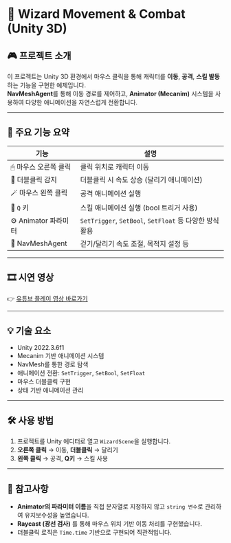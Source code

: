 # 🧙 Wizard Movement & Combat (Unity 3D)

## 🎮 프로젝트 소개
이 프로젝트는 Unity 3D 환경에서 마우스 클릭을 통해 캐릭터를 **이동**, **공격**, **스킬 발동**하는 기능을 구현한 예제입니다.  
**NavMeshAgent**를 통해 이동 경로를 제어하고, **Animator (Mecanim)** 시스템을 사용하여 다양한 애니메이션을 자연스럽게 전환합니다.

---

## 📌 주요 기능 요약

| 기능 | 설명 |
|------|------|
| 🖱 마우스 오른쪽 클릭 | 클릭 위치로 캐릭터 이동 |
| 💨 더블클릭 감지 | 더블클릭 시 속도 상승 (달리기 애니메이션) |
| 🪄 마우스 왼쪽 클릭 | 공격 애니메이션 실행 |
| 🧠 `Q` 키 | 스킬 애니메이션 실행 (bool 트리거 사용) |
| ⚙️ Animator 파라미터 | `SetTrigger`, `SetBool`, `SetFloat` 등 다양한 방식 활용 |
| 🧭 NavMeshAgent | 걷기/달리기 속도 조절, 목적지 설정 등 |

---

## 🎞️ 시연 영상  
👉 [유튜브 플레이 영상 바로가기](https://youtu.be/bVWt5-ytwL8?si=-yxuwBxhKlkOlRpB)

---

## 💡 기술 요소

- Unity 2022.3.6f1
- Mecanim 기반 애니메이션 시스템
- NavMesh를 통한 경로 탐색
- 애니메이션 전환: `SetTrigger`, `SetBool`, `SetFloat`
- 마우스 더블클릭 구현
- 상태 기반 애니메이션 관리

---
## 🛠 사용 방법
1. 프로젝트를 Unity 에디터로 열고 `WizardScene`을 실행합니다.
2. **오른쪽 클릭** → 이동, **더블클릭** → 달리기  
3. **왼쪽 클릭** → 공격, **Q키** → 스킬 사용

---

## 📌 참고사항

- **Animator의 파라미터 이름**을 직접 문자열로 지정하지 않고 `string 변수`로 관리하여 유지보수성을 높였습니다.
- **Raycast (광선 검사)** 를 통해 마우스 위치 기반 이동 처리를 구현했습니다.
- 더블클릭 로직은 `Time.time` 기반으로 구현되어 직관적입니다.
